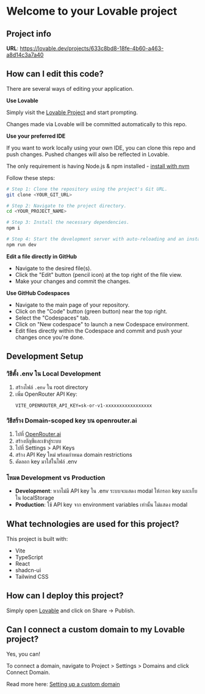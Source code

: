 
# Welcome to your Lovable project

## Project info

**URL**: https://lovable.dev/projects/633c8bd8-18fe-4b60-a463-a8d14c3a7a40

## How can I edit this code?

There are several ways of editing your application.

**Use Lovable**

Simply visit the [Lovable Project](https://lovable.dev/projects/633c8bd8-18fe-4b60-a463-a8d14c3a7a40) and start prompting.

Changes made via Lovable will be committed automatically to this repo.

**Use your preferred IDE**

If you want to work locally using your own IDE, you can clone this repo and push changes. Pushed changes will also be reflected in Lovable.

The only requirement is having Node.js & npm installed - [install with nvm](https://github.com/nvm-sh/nvm#installing-and-updating)

Follow these steps:

```sh
# Step 1: Clone the repository using the project's Git URL.
git clone <YOUR_GIT_URL>

# Step 2: Navigate to the project directory.
cd <YOUR_PROJECT_NAME>

# Step 3: Install the necessary dependencies.
npm i

# Step 4: Start the development server with auto-reloading and an instant preview.
npm run dev
```

**Edit a file directly in GitHub**

- Navigate to the desired file(s).
- Click the "Edit" button (pencil icon) at the top right of the file view.
- Make your changes and commit the changes.

**Use GitHub Codespaces**

- Navigate to the main page of your repository.
- Click on the "Code" button (green button) near the top right.
- Select the "Codespaces" tab.
- Click on "New codespace" to launch a new Codespace environment.
- Edit files directly within the Codespace and commit and push your changes once you're done.

## Development Setup

### วิธีตั้ง .env ใน Local Development

1. สร้างไฟล์ `.env` ใน root directory
2. เพิ่ม OpenRouter API Key:
   ```
   VITE_OPENROUTER_API_KEY=sk-or-v1-xxxxxxxxxxxxxxxxx
   ```

### วิธีสร้าง Domain-scoped key บน openrouter.ai

1. ไปที่ [OpenRouter.ai](https://openrouter.ai/)
2. สร้างบัญชีและเข้าสู่ระบบ
3. ไปที่ Settings > API Keys
4. สร้าง API Key ใหม่ พร้อมกำหนด domain restrictions
5. คัดลอก key มาใส่ในไฟล์ .env

### โหมด Development vs Production

- **Development**: หากไม่มี API key ใน .env ระบบจะแสดง modal ให้กรอก key และเก็บใน localStorage
- **Production**: ใช้ API key จาก environment variables เท่านั้น ไม่แสดง modal

## What technologies are used for this project?

This project is built with:

- Vite
- TypeScript
- React
- shadcn-ui
- Tailwind CSS

## How can I deploy this project?

Simply open [Lovable](https://lovable.dev/projects/633c8bd8-18fe-4b60-a463-a8d14c3a7a40) and click on Share -> Publish.

## Can I connect a custom domain to my Lovable project?

Yes, you can!

To connect a domain, navigate to Project > Settings > Domains and click Connect Domain.

Read more here: [Setting up a custom domain](https://docs.lovable.dev/tips-tricks/custom-domain#step-by-step-guide)
